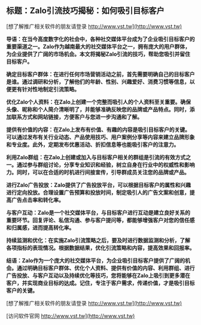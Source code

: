 ## **标题：Zalo引流技巧揭秘：如何吸引目标客户**

[想了解推广相关软件的朋友请登录 http://www.vst.tw](http://www.vst.tw)

**导语：在当今高度数字化的社会中，各种社交媒体平台成为了企业吸引目标客户的重要渠道之一。Zalo作为越南最大的社交媒体平台之一，拥有庞大的用户群体，为企业提供了广阔的市场机会。本文将揭秘Zalo引流的技巧，帮助您吸引并留住目标客户。**

**确定目标客户群体：在进行任何市场营销活动之前，首先需要明确自己的目标客户是谁。通过调研和分析，了解他们的年龄、性别、兴趣爱好、消费习惯等信息，以便更有针对性地制定引流策略。**

**优化Zalo个人资料：在Zalo上创建一个完整而吸引人的个人资料至关重要。确保头像、昵称和个人简介清晰明了，并能够准确反映您的品牌或产品特点。同时，添加联系方式和网站链接，方便客户与您进一步沟通和了解。**

**提供有价值的内容：在Zalo上发布有价值、有趣的内容是吸引目标客户的关键。可以通过发布有关行业动态、产品使用技巧、用户案例分享等内容来建立品牌形象和专业度。此外，定期发布优惠活动、折扣信息等也能吸引客户的注意力。**

**利用Zalo群组：在Zalo上创建或加入与目标客户相关的群组是引流的有效方式之一。通过参与群组讨论，分享专业知识和经验，树立自身在行业中的权威性和影响力。同时，可以在合适的时机进行间接宣传，引导群成员关注您的品牌或产品。**

**进行Zalo广告投放：Zalo提供了广告投放平台，可以根据目标客户的属性和兴趣进行定向投放。合理设置广告预算和投放时间，制定吸引人的广告文案和创意，提高广告点击率和转化率。**

**与客户互动：Zalo是一个社交媒体平台，与目标客户进行互动是建立良好关系的重要环节。回复评论、私信沟通、参与客户提问等，都能够增强客户对您的信任感和归属感，进而提高转化率。**

**持续监测和优化：在实施Zalo引流策略之后，要及时进行数据监测和分析，了解各项指标的表现情况。根据数据结果，优化引流策略和内容，提高效果和回报率。**

**结语：Zalo作为一个庞大的社交媒体平台，为企业吸引目标客户提供了广阔的机会。通过明确目标客户群体、优化个人资料、提供有价值的内容、利用群组、进行广告投放、与客户互动以及持续优化等技巧，您将能够在Zalo上吸引到更多潜在客户，并实现商业目标的达成。记住，专注于客户需求，传递价值，才是吸引目标客户的关键。**

[想了解推广相关软件的朋友请登录 http://www.vst.tw](http://www.vst.tw)


[访问软件官网 http://www.vst.tw](http://www.vst.tw)
